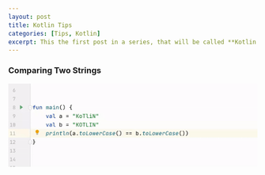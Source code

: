 ```yaml
---
layout: post
title: Kotlin Tips
categories: [Tips, Kotlin]
excerpt: This the first post in a series, that will be called **Kotlin Tips**, which will try to summarize a bunch of useful tips.
---
```


### Comparing Two Strings 
![Tip](/images/gifs/comparing_two_strings.gif)
